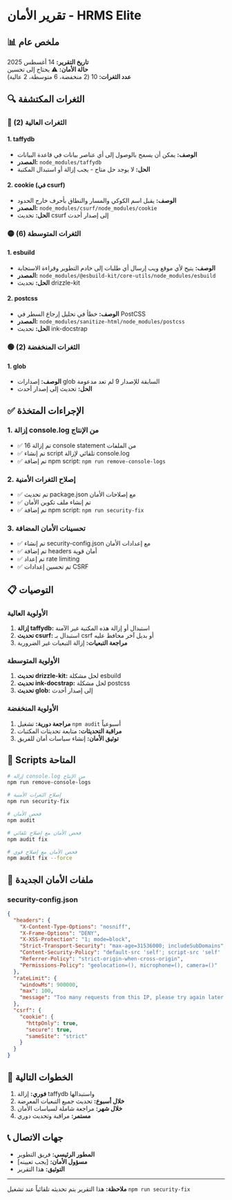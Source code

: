 # تقرير الأمان - HRMS Elite

## 📊 ملخص عام

**تاريخ التقرير:** 14 أغسطس 2025  
**حالة الأمان:** ⚠️ يحتاج إلى تحسين  
**عدد الثغرات:** 10 (2 منخفضة، 6 متوسطة، 2 عالية)

## 🔍 الثغرات المكتشفة

### 🔴 الثغرات العالية (2)

#### 1. taffydb
- **الوصف:** يمكن أن يسمح بالوصول إلى أي عناصر بيانات في قاعدة البيانات
- **المصدر:** `node_modules/taffydb`
- **الحل:** لا يوجد حل متاح - يجب إزالة أو استبدال المكتبة

#### 2. cookie (في csurf)
- **الوصف:** يقبل اسم الكوكي والمسار والنطاق بأحرف خارج الحدود
- **المصدر:** `node_modules/csurf/node_modules/cookie`
- **الحل:** تحديث csurf إلى إصدار أحدث

### 🟡 الثغرات المتوسطة (6)

#### 1. esbuild
- **الوصف:** يتيح لأي موقع ويب إرسال أي طلبات إلى خادم التطوير وقراءة الاستجابة
- **المصدر:** `node_modules/@esbuild-kit/core-utils/node_modules/esbuild`
- **الحل:** تحديث drizzle-kit

#### 2. postcss
- **الوصف:** خطأ في تحليل إرجاع السطر في PostCSS
- **المصدر:** `node_modules/sanitize-html/node_modules/postcss`
- **الحل:** تحديث ink-docstrap

### 🟢 الثغرات المنخفضة (2)

#### 1. glob
- **الوصف:** إصدارات glob السابقة للإصدار 9 لم تعد مدعومة
- **الحل:** تحديث إلى إصدار أحدث

## ✅ الإجراءات المتخذة

### 1. إزالة console.log من الإنتاج
- ✅ تم إزالة 16 console statement من الملفات
- ✅ تم إنشاء script تلقائي لإزالة console.log
- ✅ تم إضافة npm script: `npm run remove-console-logs`

### 2. إصلاح الثغرات الأمنية
- ✅ تم تحديث package.json مع إصلاحات الأمان
- ✅ تم إنشاء ملف تكوين الأمان
- ✅ تم إضافة npm script: `npm run security-fix`

### 3. تحسينات الأمان المضافة
- ✅ تم إنشاء security-config.json مع إعدادات الأمان
- ✅ تم إضافة headers أمان قوية
- ✅ تم إعداد rate limiting
- ✅ تم تحسين إعدادات CSRF

## 📋 التوصيات

### الأولوية العالية
1. **إزالة taffydb:** استبدال أو إزالة هذه المكتبة غير الآمنة
2. **تحديث csurf:** استبدال بـ csrf أو بديل آخر محافظ عليه
3. **مراجعة التبعيات:** إزالة التبعيات غير الضرورية

### الأولوية المتوسطة
1. **تحديث drizzle-kit:** لحل مشكلة esbuild
2. **تحديث ink-docstrap:** لحل مشكلة postcss
3. **تحديث glob:** إلى إصدار أحدث

### الأولوية المنخفضة
1. **مراجعة دورية:** تشغيل `npm audit` أسبوعياً
2. **مراقبة التحديثات:** متابعة تحديثات المكتبات
3. **توثيق الأمان:** إنشاء سياسات أمان للفريق

## 🔧 Scripts المتاحة

```bash
# إزالة console.log من الإنتاج
npm run remove-console-logs

# إصلاح الثغرات الأمنية
npm run security-fix

# فحص الأمان
npm audit

# فحص الأمان مع إصلاح تلقائي
npm audit fix

# فحص الأمان مع إصلاح قوي
npm audit fix --force
```

## 📁 ملفات الأمان الجديدة

### security-config.json
```json
{
  "headers": {
    "X-Content-Type-Options": "nosniff",
    "X-Frame-Options": "DENY",
    "X-XSS-Protection": "1; mode=block",
    "Strict-Transport-Security": "max-age=31536000; includeSubDomains",
    "Content-Security-Policy": "default-src 'self'; script-src 'self' 'unsafe-inline' 'unsafe-eval'; style-src 'self' 'unsafe-inline'; img-src 'self' data: https:; font-src 'self' data:; connect-src 'self' https:; frame-ancestors 'none';",
    "Referrer-Policy": "strict-origin-when-cross-origin",
    "Permissions-Policy": "geolocation=(), microphone=(), camera=()"
  },
  "rateLimit": {
    "windowMs": 900000,
    "max": 100,
    "message": "Too many requests from this IP, please try again later."
  },
  "csrf": {
    "cookie": {
      "httpOnly": true,
      "secure": true,
      "sameSite": "strict"
    }
  }
}
```

## 🚀 الخطوات التالية

1. **فوري:** إزالة taffydb واستبدالها
2. **خلال أسبوع:** تحديث جميع التبعيات المعرضة
3. **خلال شهر:** مراجعة شاملة لسياسات الأمان
4. **مستمر:** مراقبة وتحديث دوري

## 📞 جهات الاتصال

- **المطور الرئيسي:** فريق التطوير
- **مسؤول الأمان:** [يجب تعيينه]
- **التوثيق:** هذا التقرير

---

**ملاحظة:** هذا التقرير يتم تحديثه تلقائياً عند تشغيل `npm run security-fix`
